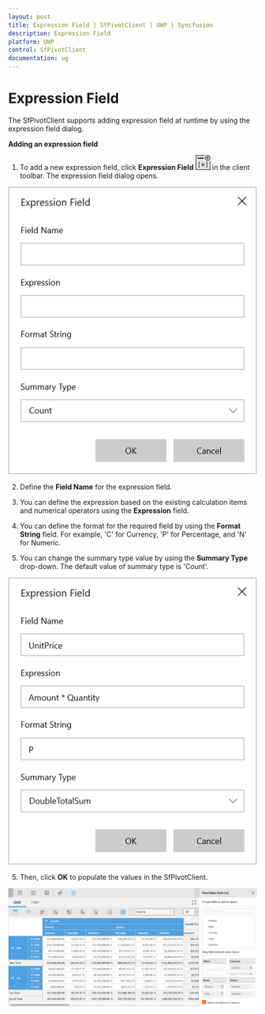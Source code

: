 ```yaml
---
layout: post
title: Expression Field | SfPivotClient | UWP | Syncfusion
description: Expression Field
platform: UWP
control: SfPivotClient
documentation: ug
---
```


# Expression Field

The SfPivotClient supports adding expression field at runtime by using the expression field dialog.

**Adding an expression field**

1. To add a new expression field, click **Expression Field** ![](Expression-field_images/Expression-field-icon.png) in the client toolbar. The expression field dialog opens.

![](Expression-field_images/Expression-field-image1.png)

2. Define the **Field Name** for the expression field.

3. You can define the expression based on the existing calculation items and numerical operators using the **Expression** field.

4. You can define the format for the required field by using the **Format String** field. For example, 'C' for Currency, 'P' for Percentage, and 'N' for Numeric.

5. You can change the summary type value by using the **Summary Type** drop-down. The default value of summary type is 'Count'.

![](Expression-field_images/Expression-field-image2.png)

5. Then, click **OK** to populate the values in the SfPivotClient.

![](Expression-field_images/Expression-field-image3.png)